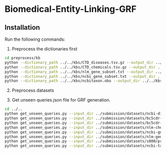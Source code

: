 # Biomedical-Entity-Linking-GRF

## Installation

Run the following commands:

1. Preprocess the dictionaries first

```bash
cd preprocess/kb
python --dictionary_path ../../kbs/CTD_diseases.tsv.gz --output_dir ../../kbs/ctd-disease
python --dictionary_path ../../kbs/CTD_chemicals.tsv.gz --output_dir ../../kbs/ctd-chemical
python --dictionary_path ../../kbs/nlm_gene_subset.txt --output_dir ../../kbs/ncbi-gene/nlm
python --dictionary_path ../../kbs/ncbi_gene_subset.txt --output_dir ../../kbs/ncbi-gene/gnormplus
python --dictionary_path ../../kbs/ncbitaxon.obo --output_dir ../../kbs/ncbi-taxonomy
```

2. Preprocess datasets

3. Get unseen queries.json file for GRF generation.

```bash
cd ../..
python get_unseen_queries.py --input_dir ../submission/datasets/ncbi-disease/processed_data/
python get_unseen_queries.py --input_dir ../submission/datasets/bc5cdr-disease/processed_data/
python get_unseen_queries.py --input_dir ../submission/datasets/bc5cdr-chemical/processed_data/
python get_unseen_queries.py --input_dir ../submission/datasets/nlm-chemical/processed_data/
python get_unseen_queries.py --input_dir ../submission/datasets/ncbi-gene/processed_data/
python get_unseen_queries.py --input_dir ../submission/datasets/nlm-gene/processed_data/
python get_unseen_queries.py --input_dir ../submission/datasets/s800/processed_data/
python get_unseen_queries.py --input_dir ../submission/datasets/ncbi-taxon/processed_data/
```
